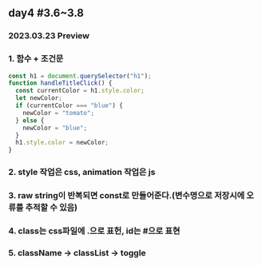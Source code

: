 ## day4 #3.6~3.8

### 2023.03.23 Preview

### 1. 함수 + 조건문

```javascript
const h1 = document.querySelector("h1");
function handleTitleClick() {
  const currentColor = h1.style.color;
  let newColor;
  if (currentColor === "blue") {
    newColor = "tomato";
  } else {
    newColor = "blue";
  }
  h1.style.color = newColor;
}
```

### 2. style 작업은 css, animation 작업은 js

### 3. raw string이 반복되면 const로 만들어준다.(변수명으로 저장시에 오류를 추적할 수 있음)

### 4. class는 css파일에 .으로 표헌, id는 #으로 표현

### 5. className -> classList -> toggle
